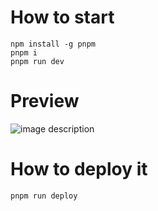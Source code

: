 
# How to start
```
npm install -g pnpm
pnpm i
pnpm run dev
```
# Preview
![image description](demo.gif)


# How to deploy it
```
pnpm run deploy
```
